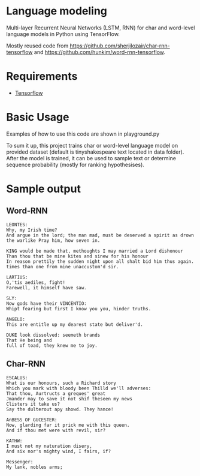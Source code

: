 # Language modeling

Multi-layer Recurrent Neural Networks (LSTM, RNN) for char and word-level language models in Python using TensorFlow.

Mostly reused code from https://github.com/sherjilozair/char-rnn-tensorflow and https://github.com/hunkim/word-rnn-tensorflow.

# Requirements
- [Tensorflow](http://www.tensorflow.org)

# Basic Usage
Examples of how to use this code are shown in playground.py

To sum it up, this project trains char or word-level language model on provided dataset (default is tinyshakespeare text located in data folder). After the model is trained, it can be used to sample text or determine sequence probability (mostly for ranking hypothesises).

# Sample output

## Word-RNN
```
LEONTES:
Why, my Irish time?
And argue in the lord; the man mad, must be deserved a spirit as drown the warlike Pray him, how seven in.

KING would be made that, methoughts I may married a Lord dishonour
Than thou that be mine kites and sinew for his honour
In reason prettily the sudden night upon all shalt bid him thus again. times than one from mine unaccustom'd sir.

LARTIUS:
O,'tis aediles, fight!
Farewell, it himself have saw.

SLY:
Now gods have their VINCENTIO:
Whipt fearing but first I know you you, hinder truths.

ANGELO:
This are entitle up my dearest state but deliver'd.

DUKE look dissolved: seemeth brands
That He being and
full of toad, they knew me to joy.
```

## Char-RNN

```
ESCALUS:
What is our honours, such a Richard story
Which you mark with bloody been Thilld we'll adverses:
That thou, Aurtructs a greques' great
Jmander may to save it not shif theseen my news
Clisters it take us?
Say the dulterout apy showd. They hance!

AnBESS OF GUCESTER:
Now, glarding far it prick me with this queen.
And if thou met were with revil, sir?

KATHW:
I must not my naturation disery,
And six nor's mighty wind, I fairs, if?

Messenger:
My lank, nobles arms;
```
